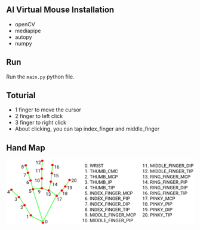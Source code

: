 ## AI Virtual Mouse Installation
* openCV
* mediapipe
* autopy
* numpy
## Run
Run the ```main.py``` python file.
## Toturial
* 1 finger to move the cursor
* 2 finger to left click 
* 3 finger to right click 
* About clicking, you can tap index_finger and middle_finger
## Hand Map
![map](./hand_landmarks.png)